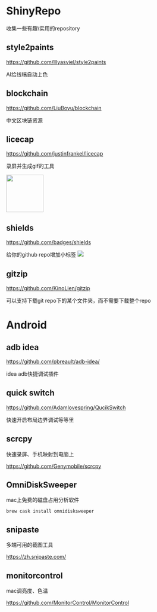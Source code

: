 # ShinyRepo
收集一些有趣\实用的repository


## style2paints
https://github.com/lllyasviel/style2paints

AI给线稿自动上色

## blockchain
https://github.com/LiuBoyu/blockchain

中文区块链资源


## licecap
https://github.com/justinfrankel/licecap

录屏并生成gif的工具

<img  height="100" src="https://www.cockos.com/licecap/licecap_rules.gif"/>

## shields
https://github.com/badges/shields

给你的github repo增加小标签
<img src="https://img.shields.io/npm/l/express.svg"/>

## gitzip
https://github.com/KinoLien/gitzip

可以支持下载git repo下的某个文件夹，而不需要下载整个repo

# Android

## adb idea 
https://github.com/pbreault/adb-idea/

idea adb快捷调试插件

## quick switch
https://github.com/Adamlovespring/QucikSwitch

快速开启布局边界调试等等里

## scrcpy
快速录屏、手机映射到电脑上

https://github.com/Genymobile/scrcpy

## OmniDiskSweeper

mac上免费的磁盘占用分析软件

```brew cask install omnidisksweeper```

## snipaste

多端可用的截图工具

https://zh.snipaste.com/

## monitorcontrol

mac调亮度、色温

https://github.com/MonitorControl/MonitorControl

